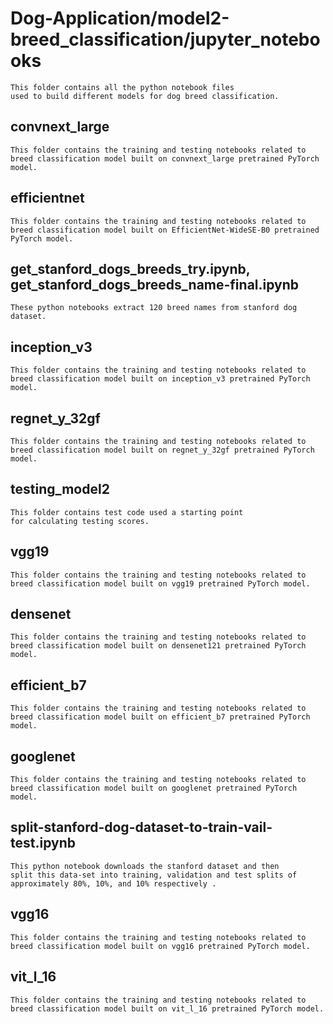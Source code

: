 # Dog-Application/model2-breed_classification/jupyter_notebooks

	This folder contains all the python notebook files
	used to build different models for dog breed classification.

## convnext_large  

	This folder contains the training and testing notebooks related to
	breed classification model built on convnext_large pretrained PyTorch model.

## efficientnet

	This folder contains the training and testing notebooks related to
	breed classification model built on EfficientNet-WideSE-B0 pretrained PyTorch model.

## get_stanford_dogs_breeds_try.ipynb, get_stanford_dogs_breeds_name-final.ipynb   

	These python notebooks extract 120 breed names from stanford dog dataset.

## inception_v3  

	This folder contains the training and testing notebooks related to
	breed classification model built on inception_v3 pretrained PyTorch model.

## regnet_y_32gf    

	This folder contains the training and testing notebooks related to
	breed classification model built on regnet_y_32gf pretrained PyTorch model.

## testing_model2  

	This folder contains test code used a starting point
	for calculating testing scores.

## vgg19

	This folder contains the training and testing notebooks related to
	breed classification model built on vgg19 pretrained PyTorch model.

## densenet      

	This folder contains the training and testing notebooks related to
	breed classification model built on densenet121 pretrained PyTorch model.

## efficient_b7  

	This folder contains the training and testing notebooks related to
	breed classification model built on efficient_b7 pretrained PyTorch model.

## googlenet            

	This folder contains the training and testing notebooks related to
	breed classification model built on googlenet pretrained PyTorch model.

## split-stanford-dog-dataset-to-train-vail-test.ipynb  

	This python notebook downloads the stanford dataset and then
	split this data-set into training, validation and test splits of
	approximately 80%, 10%, and 10% respectively .

## vgg16         

	This folder contains the training and testing notebooks related to
	breed classification model built on vgg16 pretrained PyTorch model.

## vit_l_16

	This folder contains the training and testing notebooks related to
	breed classification model built on vit_l_16 pretrained PyTorch model.
